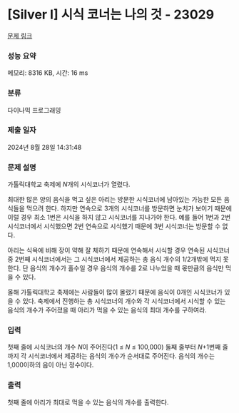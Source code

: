 # [Silver I] 시식 코너는 나의 것 - 23029 

[문제 링크](https://www.acmicpc.net/problem/23029) 

### 성능 요약

메모리: 8316 KB, 시간: 16 ms

### 분류

다이나믹 프로그래밍

### 제출 일자

2024년 8월 28일 14:31:48

### 문제 설명

<p>가톨릭대학교 축제에 <em>N</em>개의 시식코너가 열렸다.</p>

<p>최대한 많은 양의 음식을 먹고 싶은 아리는 방문한 시식코너에 남아있는 가능한 모든 음식들을 먹으려 한다. 하지만 연속으로 3개의 시식코너를 방문하면 눈치가 보이기 때문에 이럴 경우 최소 1번은 시식을 하지 않고 시식코너를 지나가야 한다. 예를 들어 1번과 2번 시식코너에서 시식했으면 2번 연속으로 시식했기 때문에 3번 시식코너는 방문할 수 없다.</p>

<p>아리는 식욕에 비해 장이 약해 잘 체하기 때문에 연속해서 시식할 경우 연속된 시식코너 중 2번째 시식코너에서는 그 시식코너에서 제공하는 총 음식 개수의 1/2개밖에 먹지 못한다. 단 음식의 개수가 홀수일 경우 음식의 개수를 2로 나누었을 때 몫만큼의 음식만 먹을 수 있다.</p>

<p>올해 가톨릭대학교 축제에는 사람들이 많이 몰렸기 때문에 음식이 0개인 시식코너가 있을 수 있다. 축제에서 진행하는 총 시식코너의 개수와 각 시식코너에서 시식할 수 있는 음식의 개수가 주어졌을 때 아리가 먹을 수 있는 음식의 최대 개수를 구하여라.</p>

### 입력 

 <p>첫째 줄에 시식코너의 개수 <em>N</em>이 주어진다(1 ≤ <em>N</em> ≤ 100,000) 둘째 줄부터 <em>N</em>+1번째 줄까지 각 시식코너에서 제공하는 음식의 개수가 순서대로 주어진다. 음식의 개수는 1,000이하의 음이 아닌 정수이다.</p>

### 출력 

 <p>첫째 줄에 아리가 최대로 먹을 수 있는 음식의 개수를 출력한다.</p>

